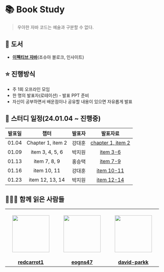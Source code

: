# 📚 Book Study
> 우아한 자바 코드는 예술과 구분할 수 없다.

## 📖 도서
- [**이펙티브 자바**](https://product.kyobobook.co.kr/detail/S000001033066)(조슈아 블로크, 인사이트)

## ⭐️ 진행방식
- 주 1회 오프라인 모임
- 한 명의 발표자(로테이션) - 발표 PPT 준비
- 자신이 공부하면서 배운점이나 공유할 내용이 있으면 자유롭게 발표

## 📆 스터디 일정(24.01.04 ~ 진행중)

|          발표일           |                                       챕터                                        |        발표자       |    발표자료  |
| :---------------------: | :-----------------------------------------------------------------------------: | :----------------: | :--------: |
| 01.04 |        Chapter 1, item 2        |   강대훈   | [chapter 1, item 2](https://github.com/KonCC/test-driven-development/blob/main/%EB%B0%9C%ED%91%9C%EC%9E%90%EB%A3%8C/chapter%201%2C%202%2C%203.pdf) |
| 01.09 |        item 3, 4, 5, 6        |   박지원   | [item 3-6](https://github.com/KonCC/test-driven-development/blob/main/%EB%B0%9C%ED%91%9C%EC%9E%90%EB%A3%8C/chapter%204%2C%205%2C%206.pdf) |
| 01.13 |        item 7, 8, 9        |   홍승택   | [item 7-9](https://github.com/KonCC/test-driven-development/blob/main/%EB%B0%9C%ED%91%9C%EC%9E%90%EB%A3%8C/chapter%207%2C%208%2C%209%2C%2010%2C%2011%2C%2012.pdf) |
| 01.16 |        item 10, 11        |   강대훈   | [item 10-11](https://github.com/KonCC/test-driven-development/blob/main/%EB%B0%9C%ED%91%9C%EC%9E%90%EB%A3%8C/chapter%2013%2C%2014%2C%2015%2C%2016%2C%2017.pdf) |
| 01.23 |        item 12, 13, 14        |   박지원   | [item 12-14](https://github.com/KonCC/test-driven-development/blob/main/%EB%B0%9C%ED%91%9C%EC%9E%90%EB%A3%8C/chapter%2018%2C%2019%2C%2020%2C%2021.pdf) |


## 🙆‍♂️🙆 함께 읽은 사람들
<table>
  <tr height="160px">
    <th align="center" width="150px">
      <a href="https://github.com/redcarrot1"><img height="120px" width="120px" src="https://avatars.githubusercontent.com/u/51076814?v=4"/>
    </th>
    <th align="center" width="150px">
      <a href="https://github.com/eogns47"><img height="120px" width="120px" src="https://avatars.githubusercontent.com/u/102205852?v=4"/></a>
    </th>
    <th align="center" width="150px">
      <a href="https://github.com/david-parkk"><img height="120px" width="120px" src="https://avatars.githubusercontent.com/u/57484954?v=4"/></a>
    </th>
  </tr>
  <tr>
    <td align="center" width="150px">
      <a href="https://github.com/redcarrot1"><strong>redcarrot1</strong></a>
    </td>
    <td align="center" width="150px">
      <a href="https://github.com/eogns47"><strong>eogns47</strong></a>
    </td>
    <td align="center" width="150px">
      <a href="https://github.com/david-parkk"><strong>david-parkk</strong></a>
    </td>
    
  </tr>
</table>
  
